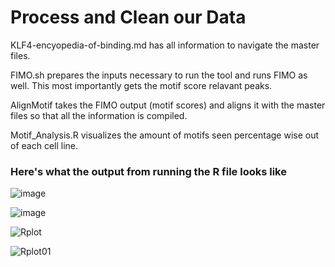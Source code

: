 # Process and Clean our Data
KLF4-encyopedia-of-binding.md has all information to navigate the master files. 

FIMO.sh prepares the inputs necessary to run the tool and runs FIMO as well. This most importantly gets the motif score relavant peaks. 

AlignMotif takes the FIMO output (motif scores) and aligns it with the master files so that all the information is compiled. 

Motif_Analysis.R visualizes the amount of motifs seen percentage wise out of each cell line. 

### Here's what the output from running the R file looks like
![image](https://github.com/user-attachments/assets/2b023882-e2f9-4055-a229-320ec277b04c)

![image](https://github.com/user-attachments/assets/6f162d1d-83ff-49e6-a6dc-16ffe38dafaa)

![Rplot](https://github.com/user-attachments/assets/b240afec-3b35-46db-9620-3ff96e1d8850)

![Rplot01](https://github.com/user-attachments/assets/e2fed20b-ede0-4779-8787-ba6592293186)

